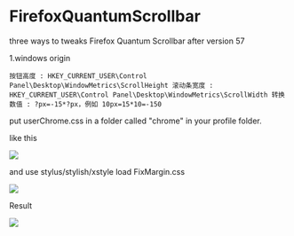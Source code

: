 # FirefoxQuantumScrollbar

three ways to tweaks Firefox Quantum Scrollbar after version 57

1.windows origin

`
    按钮高度 : HKEY_CURRENT_USER\Control Panel\Desktop\WindowMetrics\ScrollHeight
滚动条宽度 : HKEY_CURRENT_USER\Control Panel\Desktop\WindowMetrics\ScrollWidth
转换数值 : ?px=-15*?px，例如 10px=15*10=-150
`

put userChrome.css in a folder called "chrome" in your profile folder.

like this

<img src=https://raw.githubusercontent.com/catcat520/FirefoxQuantumScrollbar/master/img/userChrome.css.jpg>

and use stylus/stylish/xstyle load FixMargin.css

<img src=https://raw.githubusercontent.com/catcat520/FirefoxQuantumScrollbar/master/img/stylus.jpg>

Result

<img src=https://raw.githubusercontent.com/catcat520/FirefoxQuantumScrollbar/master/img/result.jpg>
